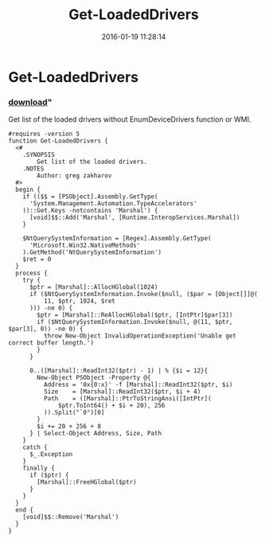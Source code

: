 ﻿---
pid:            6182
parent:         0
children:       
poster:         greg zaljarov
title:          Get-LoadedDrivers
date:           2016-01-19 11:28:14
format:         posh
---

# Get-LoadedDrivers

### [download](6182.ps1)"

Get list of the loaded drivers without EnumDeviceDrivers function or WMI.

```posh
#requires -version 5
function Get-LoadedDrivers {
  <#
    .SYNOPSIS
        Get list of the loaded drivers.
    .NOTES
        Author: greg zakharov
  #>
  begin {
    if (($$ = [PSObject].Assembly.GetType(
      'System.Management.Automation.TypeAccelerators'
    ))::Get.Keys -notcontains 'Marshal') {
      [void]$$::Add('Marshal', [Runtime.InteropServices.Marshal])
    }
    
    $NtQuerySystemInformation = [Regex].Assembly.GetType(
      'Microsoft.Win32.NativeMethods'
    ).GetMethod('NtQuerySystemInformation')
    $ret = 0
  }
  process {
    try {
      $ptr = [Marshal]::AllocHGlobal(1024)
      if ($NtQuerySystemInformation.Invoke($null, ($par = [Object[]]@(
          11, $ptr, 1024, $ret
      ))) -ne 0) {
        $ptr = [Marshal]::ReAllocHGlobal($ptr, [IntPtr]$par[3])
        if ($NtQuerySystemInformation.Invoke($null, @(11, $ptr, $par[3], 0)) -ne 0) {
          throw New-Object InvalidOperationException('Unable get correct buffer length.')
        }
      }
      
      0..([Marshal]::ReadInt32($ptr) - 1) | % {$i = 12}{
        New-Object PSObject -Property @{
          Address = '0x{0:x}' -f [Marshal]::ReadInt32($ptr, $i)
          Size    = [Marshal]::ReadInt32($ptr, $i + 4)
          Path    = ([Marshal]::PtrToStringAnsi([IntPtr](
              $ptr.ToInt64() + $i + 20), 256
          )).Split("`0")[0]
        }
        $i += 20 + 256 + 8
      } | Select-Object Address, Size, Path
    }
    catch {
      $_.Exception
    }
    finally {
      if ($ptr) {
        [Marshal]::FreeHGlobal($ptr)
      }
    }
  }
  end {
    [void]$$::Remove('Marshal')
  }
}
```

